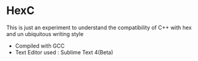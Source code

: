 <h1>HexC</h1>
<p>This is just an experiment to understand the compatibility of C++ with hex and un ubiquitous writing style<br><ul><li>Compiled with GCC</li><li>Text Editor used : Sublime Text 4(Beta)</li></ul></p>
